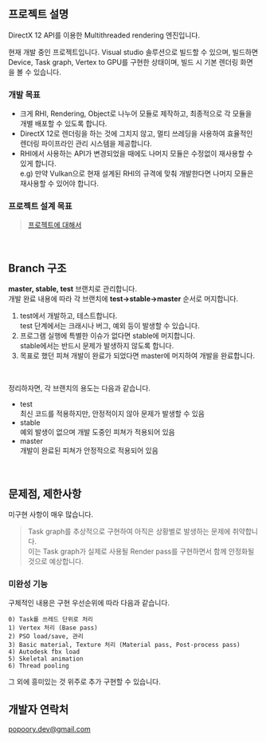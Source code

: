 ## 프로젝트 설명
DirectX 12 API를 이용한 Multithreaded rendering 엔진입니다.

현재 개발 중인 프로젝트입니다. Visual studio 솔루션으로 빌드할 수 있으며, 빌드하면 Device, Task graph, Vertex to GPU를 구현한 상태이며, 빌드 시 기본 렌더링 화면을 볼 수 있습니다.

### 개발 목표
* 크게 RHI, Rendering, Object로 나누어 모듈로 제작하고, 최종적으로 각 모듈을 개별 배포할 수 있도록 합니다.
* DirectX 12로 렌더링을 하는 것에 그치지 않고, 멀티 쓰레딩을 사용하여 효율적인 렌더링 파이프라인 관리 시스템을 제공합니다.
* RHI에서 사용하는 API가 변경되었을 때에도 나머지 모듈은 수정없이 재사용할 수 있게 합니다.<br>e.g) 만약 Vulkan으로 현재 설계된 RHI의 규격에 맞춰 개발한다면 나머지 모듈은 재사용할 수 있어야 합니다.

### 프로젝트 설계 목표
> [프로젝트에 대해서](https://github.com/popoory67/DX12_Rendering/wiki/문서#프로젝트에-대해서)
<br>

## Branch 구조
**master, stable, test** 브랜치로 관리합니다.<br>개발 완료 내용에 따라 각 브랜치에 **test->stable->master** 순서로 머지합니다.

1) test에서 개발하고, 테스트합니다.<br>test 단계에서는 크래시나 버그, 예외 등이 발생할 수 있습니다.
2) 프로그램 실행에 특별한 이슈가 없다면 stable에 머지합니다.<br>stable에서는 반드시 문제가 발생하지 않도록 합니다.
3) 목표로 했던 피쳐 개발이 완료가 되었다면 master에 머지하여 개발을 완료합니다.

<br>

정리하자면, 각 브랜치의 용도는 다음과 같습니다.

* test<br>최신 코드를 적용하지만, 안정적이지 않아 문제가 발생할 수 있음
* stable<br>예외 발생이 없으며 개발 도중인 피쳐가 적용되어 있음
* master<br>개발이 완료된 피쳐가 안정적으로 적용되어 있음

<br>

## 문제점, 제한사항
미구현 사항이 매우 많습니다.
> Task graph를 추상적으로 구현하여 아직은 상황별로 발생하는 문제에 취약합니다.<br>이는 Task graph가 실제로 사용될 Render pass를 구현하면서 함께 안정화될 것으로 예상합니다.

### 미완성 기능
구체적인 내용은 구현 우선순위에 따라 다음과 같습니다.
	
    0) Task를 쓰레드 단위로 처리
    1) Vertex 처리 (Base pass)
    2) PSO load/save, 관리
    3) Basic material, Texture 처리 (Material pass, Post-process pass)
    4) Autodesk fbx load
    5) Skeletal animation
    6) Thread pooling

그 외에 흥미있는 것 위주로 추가 구현할 수 있습니다.

## 개발자 연락처
popoory.dev@gmail.com
